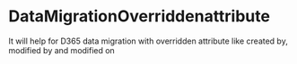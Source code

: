 # DataMigrationOverriddenattribute
It will help for D365 data migration with overridden attribute like created by, modified by and modified on 
